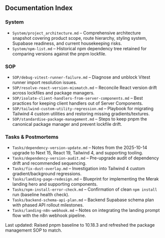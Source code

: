 ## Documentation Index

### System
- `System/project_architecture.md` – Comprehensive architecture snapshot covering product scope, route hierarchy, styling system, Supabase readiness, and current housekeeping risks.
- `System/npm-list.md` – Historical npm dependency tree retained for comparing versions against the pnpm lockfile.

### SOP
- `SOP/debug-vitest-runner-failure.md` – Diagnose and unblock Vitest runner import resolution issues.
- `SOP/resolve-react-version-mismatch.md` – Reconcile React version drift across lockfiles and package managers.
- `SOP/isolate-client-handlers-from-server-components.md` – Best practices for keeping client handlers out of Server Components.
- `SOP/tailwind-custom-utility-regression.md` – Playbook for migrating Tailwind 4 custom utilities and restoring missing gradients/textures.
- `SOP/standardise-package-management.md` – Steps to keep pnpm the canonical package manager and prevent lockfile drift.

### Tasks & Postmortems
- `Tasks/dependency-version-update.md` – Notes from the 2025-10-14 upgrade to Next 15, React 19, Tailwind 4, and supporting tooling.
- `Tasks/dependency-version-audit.md` – Pre-upgrade audit of dependency drift and recommended sequencing.
- `Tasks/fix-dust-overlay.md` – Investigation into Tailwind 4 custom gradient/background regressions.
- `Tasks/landing-page-redesign.md` – Blueprint for implementing the Merak landing hero and supporting components.
- `Tasks/npm-install-error-check.md` – Confirmation of clean `npm install` run (baseline health check).
- `Tasks/backend-schema-api-plan.md` – Backend Supabase schema plan with phased API rollout milestones.
- `Tasks/landing-n8n-webhook.md` – Notes on integrating the landing prompt flow with the n8n webhook pipeline.

Last updated: Raised pnpm baseline to 10.18.3 and refreshed the package management SOP to match.
